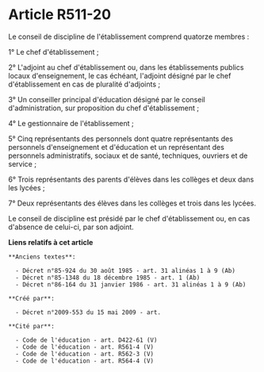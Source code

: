 # Article R511-20

Le conseil de discipline de l'établissement comprend quatorze membres :

1° Le chef d'établissement ;

2° L'adjoint au chef d'établissement ou, dans les établissements publics locaux d'enseignement, le cas échéant, l'adjoint
désigné par le chef d'établissement en cas de pluralité d'adjoints ;

3° Un conseiller principal d'éducation désigné par le conseil d'administration, sur proposition du chef d'établissement ;

4° Le gestionnaire de l'établissement ;

5° Cinq représentants des personnels dont quatre représentants des personnels d'enseignement et d'éducation et un
représentant des personnels administratifs, sociaux et de santé, techniques, ouvriers et de service ;

6° Trois représentants des parents d'élèves dans les collèges et deux dans les lycées ;

7° Deux représentants des élèves dans les collèges et trois dans les lycées.

Le conseil de discipline est présidé par le chef d'établissement ou, en cas d'absence de celui-ci, par son adjoint.

**Liens relatifs à cet article**

	**Anciens textes**:

	  - Décret n°85-924 du 30 août 1985 - art. 31 alinéas 1 à 9 (Ab)
	  - Décret n°85-1348 du 18 décembre 1985 - art. 1 (Ab)
	  - Décret n°86-164 du 31 janvier 1986 - art. 31 alinéas 1 à 9 (Ab)

	**Créé par**:

	  - Décret n°2009-553 du 15 mai 2009 - art.

	**Cité par**:

	  - Code de l'éducation - art. D422-61 (V)
	  - Code de l'éducation - art. R561-4 (V)
	  - Code de l'éducation - art. R562-3 (V)
	  - Code de l'éducation - art. R564-4 (V)

